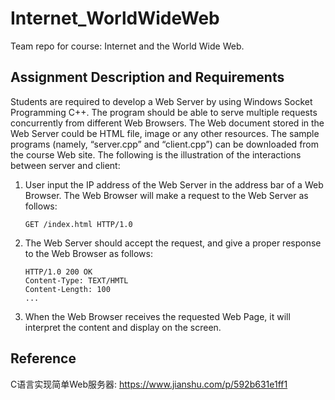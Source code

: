 # Internet_WorldWideWeb
Team repo for course: Internet and the World Wide Web.

## Assignment Description and Requirements
Students are required to develop a Web Server by using Windows Socket
Programming C++. The program should be able to serve multiple requests
concurrently from different Web Browsers. The Web document stored in the Web
Server could be HTML file, image or any other resources. The sample programs
(namely, “server.cpp” and “client.cpp”) can be downloaded from the course Web site.
The following is the illustration of the interactions between server and client:
1. User input the IP address of the Web Server in the address bar of a Web Browser. 
   The Web Browser will make a request to the Web Server as follows:
   ```
   GET /index.html HTTP/1.0
   ```
2. The Web Server should accept the request, and give a proper response to the Web Browser as follows:
   ```
   HTTP/1.0 200 OK
   Content-Type: TEXT/HMTL
   Content-Length: 100
   ...
   ```
3. When the Web Browser receives the requested Web Page, it will interpret the content and display on the screen.

## Reference
C语言实现简单Web服务器: https://www.jianshu.com/p/592b631e1ff1
